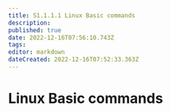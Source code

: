 ```yaml
---
title: S1.1.1.1	Linux Basic commands
description: 
published: true
date: 2022-12-16T07:56:10.743Z
tags: 
editor: markdown
dateCreated: 2022-12-16T07:52:33.363Z
---
```


# Linux Basic commands
